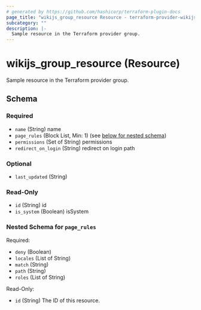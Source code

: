 ```yaml
---
# generated by https://github.com/hashicorp/terraform-plugin-docs
page_title: "wikijs_group_resource Resource - terraform-provider-wikijs"
subcategory: ""
description: |-
  Sample resource in the Terraform provider group.
---
```


# wikijs_group_resource (Resource)

Sample resource in the Terraform provider group.



<!-- schema generated by tfplugindocs -->
## Schema

### Required

- `name` (String) name
- `page_rules` (Block List, Min: 1) (see [below for nested schema](#nestedblock--page_rules))
- `permissions` (Set of String) permissions
- `redirect_on_login` (String) redirect on login path

### Optional

- `last_updated` (String)

### Read-Only

- `id` (String) id
- `is_system` (Boolean) isSystem

<a id="nestedblock--page_rules"></a>
### Nested Schema for `page_rules`

Required:

- `deny` (Boolean)
- `locales` (List of String)
- `match` (String)
- `path` (String)
- `roles` (List of String)

Read-Only:

- `id` (String) The ID of this resource.


